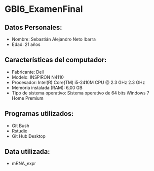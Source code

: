 # GBI6_ExamenFinal
## Datos Personales:
* Nombre: Sebastián Alejandro Neto Ibarra
* Edad: 21 años
## Características del computador:
* Fabricante: Dell
* Modelo: INSPIRON N4110
* Procesador: Intel(R) Core(TM) i5-2410M CPU @ 2.3 GHz 2.3 GHz
* Memoria instalada (RAM): 6,00 GB
* Tipo de sistema operativo: Sistema operativo de 64 bits Windows 7 Home Premium
## Programas utilizados:
* Git Bush
* Rstudio
* Git Hub Desktop
## Data utilizada:
* mRNA_expr
